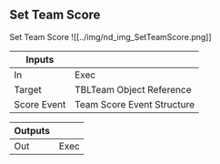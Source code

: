 ## Set Team Score
Set Team Score
![[../img/nd_img_SetTeamScore.png]]

|Inputs||
|--|--|
| In | Exec |
| Target | TBLTeam Object Reference |
| Score Event | Team Score Event Structure |

|Outputs||
|--|--|
| Out | Exec |

